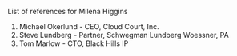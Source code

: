 List of references for Milena Higgins

1. Michael Okerlund - CEO, Cloud Court, Inc.
2. Steve Lundberg - Partner, Schwegman Lundberg Woessner, PA
3. Tom Marlow - CTO, Black Hills IP
